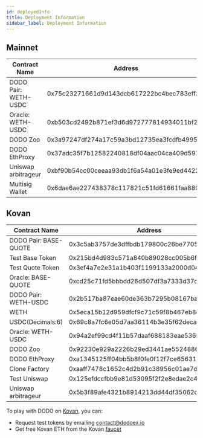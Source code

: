```yaml
---
id: deployedInfo
title: Deployment Information
sidebar_label: Deployment Information
---
```


## Mainnet

| Contract Name        | Address                                    |
| -------------------- | ------------------------------------------ |
| DODO Pair: WETH-USDC | 0x75c23271661d9d143dcb617222bc4bec783eff34 |
| Oracle: WETH-USDC    | 0xb503cd2492b871ef3d6d972777814934011bf29c |
| DODO Zoo             | 0x3a97247df274a17c59a3bd12735ea3fcdfb49950 |
| DODO EthProxy        | 0x37adc35f7b12582240818df04aac04ca409d5913 |
| Uniswap arbitrageur  | 0xbf90b54cc00ceeaa93db1f6a54a01e3fe9ed4422 |
| Multisig Wallet      | 0x6dae6ae227438378c117821c51fd61661faa8893 |

## Kovan

| Contract Name         | Address                                    |
| --------------------- | ------------------------------------------ |
| DODO Pair: BASE-QUOTE | 0x3c5ab3757de3dffbdb179800c26be7705592a816 |
| Test Base Token       | 0x215bd4d983c571a840b89028cc005b6ff0734ebe |
| Test Quote Token      | 0x3ef4a7e2e31a1b403f1199133a2000d0431f8e71 |
| Oracle: BASE-QUOTE    | 0xcd25c71fd5bbbdd26d507df3a7333d37d1e340ae |
| DODO Pair: WETH-USDC  | 0x2b517ba87eae60de363b7295b08167ba7ee25143 |
| WETH                  | 0x5eca15b12d959dfcf9c71c59f8b467eb8c6efd0b |
| USDC(Decimals:6)      | 0x69c8a7fc6e05d7aa36114b3e35f62deca8e11f6e |
| Oracle: WETH-USDC     | 0x94a2ef99cd4f11b57daaf688183eae536b3fbbe9 |
| DODO Zoo              | 0x92230e929a2226b29ed3441ae5524886347c60c8 |
| DODO EthProxy         | 0xa1345125ff04bb5b8f0fe0f12f7ce656310130ae |
| Clone Factory         | 0xaaff7478c1652c4d2b91c38956c01ae7dabef109 |
| Test Uniswap          | 0x125efdccfbb9e81d53095f2f2e8edae2c4c49369 |
| Uniswap arbitrageur   | 0x5b3f89afe4321b8914213dd44df35062d9dffaf6 |

To play with DODO on [Kovan](https://kovan-testnet.github.io/website/), you can:

- Request test tokens by emailing contact@dodoex.io
- Get free Kovan ETH from the Kovan [faucet](https://github.com/kovan-testnet/faucet)
